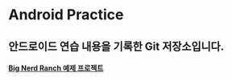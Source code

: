 Android Practice
================

안드로이드 연습 내용을 기록한 Git 저장소입니다.
------------------------------------
  
#### [Big Nerd Ranch 예제 프로젝트](./Big_Nerd_Ranch)